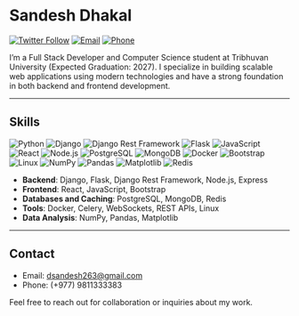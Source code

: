 # Sandesh Dhakal

[![Twitter Follow](https://img.shields.io/twitter/follow/sandesh1011?style=social)](https://x.com/Sandesh_2027) 
[![Email](https://img.shields.io/badge/Email-dsandesh263@gmail.com-blue)](mailto:dsandesh263@gmail.com) 
[![Phone](https://img.shields.io/badge/Phone-+977%209811333383-green)](tel:+9779811333383)

I’m a Full Stack Developer and Computer Science student at Tribhuvan University (Expected Graduation: 2027). I specialize in building scalable web applications using modern technologies and have a strong foundation in both backend and frontend development.

---

## Skills

![Python](https://img.shields.io/badge/-Python-3776AB?style=flat-square&logo=python&logoColor=white) 
![Django](https://img.shields.io/badge/-Django-092E20?style=flat-square&logo=django&logoColor=white) 
![Django Rest Framework](https://img.shields.io/badge/-Django%20Rest%20Framework-092E20?style=flat-square&logo=django&logoColor=white) 
![Flask](https://img.shields.io/badge/-Flask-000000?style=flat-square&logo=flask&logoColor=white) 
![JavaScript](https://img.shields.io/badge/-JavaScript-F7DF1E?style=flat-square&logo=javascript&logoColor=black) 
![React](https://img.shields.io/badge/-React-61DAFB?style=flat-square&logo=react&logoColor=black) 
![Node.js](https://img.shields.io/badge/-Node.js-339933?style=flat-square&logo=node.js&logoColor=white) 
![PostgreSQL](https://img.shields.io/badge/-PostgreSQL-4169E1?style=flat-square&logo=postgresql&logoColor=white) 
![MongoDB](https://img.shields.io/badge/-MongoDB-47A248?style=flat-square&logo=mongodb&logoColor=white) 
![Docker](https://img.shields.io/badge/-Docker-2496ED?style=flat-square&logo=docker&logoColor=white) 
![Bootstrap](https://img.shields.io/badge/-Bootstrap-7952B3?style=flat-square&logo=bootstrap&logoColor=white)
![Linux](https://img.shields.io/badge/-Linux-FCC624?style=flat-square&logo=linux&logoColor=black)
![NumPy](https://img.shields.io/badge/-NumPy-013243?style=flat-square&logo=numpy&logoColor=white)
![Pandas](https://img.shields.io/badge/-Pandas-150458?style=flat-square&logo=pandas&logoColor=white)
![Matplotlib](https://img.shields.io/badge/-Matplotlib-11557C?style=flat-square&logo=python&logoColor=white)
![Redis](https://img.shields.io/badge/-Redis-11557C?style=flat-square&logo=redis&logoColor=red)

- **Backend**: Django, Flask, Django Rest Framework, Node.js, Express
- **Frontend**: React, JavaScript, Bootstrap
- **Databases and Caching**: PostgreSQL, MongoDB, Redis
- **Tools**: Docker, Celery, WebSockets, REST APIs, Linux
- **Data Analysis**: NumPy, Pandas, Matplotlib

---

## Contact
- Email: [dsandesh263@gmail.com](mailto:dsandesh263@gmail.com)    
- Phone: (+977) 9811333383  

Feel free to reach out for collaboration or inquiries about my work.
